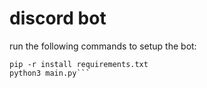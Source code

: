 # discord bot

run the following commands to setup the bot:
```
pip -r install requirements.txt
python3 main.py```
